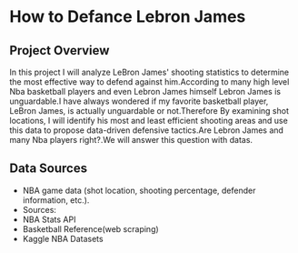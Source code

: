 # How to Defance Lebron James

## Project Overview

In this project I will analyze LeBron James' shooting statistics to determine the most effective way to defend against him.According to many high level Nba basketball players and even Lebron James himself Lebron James is unguardable.I have always wondered if my favorite basketball player, LeBron James, is actually unguardable or not.Therefore By examining shot locations, I will identify his most and least efficient shooting areas and use this data to propose data-driven defensive tactics.Are Lebron James and many Nba players right?.We will answer this question with datas.

## Data Sources

* NBA game data (shot location, shooting percentage, defender information, etc.).
* Sources:
* NBA Stats API
* Basketball Reference(web scraping)
* Kaggle NBA Datasets
  
